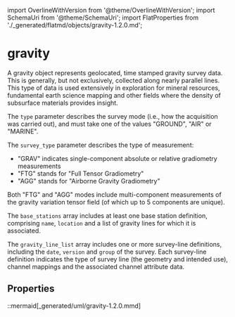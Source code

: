 import OverlineWithVersion from '@theme/OverlineWithVersion';
import SchemaUri from '@theme/SchemaUri';
import FlatProperties from './_generated/flatmd/objects/gravity-1.2.0.md';

<OverlineWithVersion title="Geoscience Objects" version="1.2.0" badge="supported" />

# gravity

<SchemaUri uri="schema/objects/gravity/1.2.0/gravity.schema.json" />

A gravity object represents geolocated, time stamped gravity survey data. This is generally, but not exclusively, collected along nearly parallel lines. This type of data is used extensively in exploration for mineral resources, fundamental earth science mapping and other fields where the density of subsurface materials provides insight.

The `type` parameter describes the survey mode (i.e., how the acquisition was carried out), and must take one of the values "GROUND", "AIR" or "MARINE".

The `survey_type` parameter describes the type of measurement:

- "GRAV" indicates single-component absolute or relative gradiometry measurements
- "FTG" stands for "Full Tensor Gradiometry"
- "AGG" stands for "Airborne Gravity Gradiometry"

Both "FTG" and "AGG" modes include multi-component measurements of the gravity variation tensor field (of which up to 5 components are unique).

The `base_stations` array includes at least one base station definition, comprising `name`, `location` and a list of gravity lines for which it is associated.

The `gravity_line_list` array includes one or more survey-line definitions, including the `date`, `version` and `group` of the survey. Each survey-line definition indicates the type of survey line (the geometry and intended use), channel mappings and the associated channel attribute data.

## Properties

<FlatProperties />

::mermaid[_generated/uml/gravity-1.2.0.mmd]
